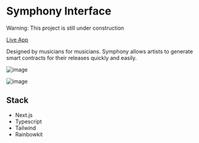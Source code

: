 # Symphony Interface
Warning: This project is still under construction

[Live App](https://symphony-interface.vercel.app/)

Designed by musicians for musicians. Symphony allows artists to generate smart contracts for their releases quickly and easily. 

![image](https://user-images.githubusercontent.com/85530348/193440524-fef54e55-63dd-4b7b-8daf-74835a01dd83.png)

![image](https://user-images.githubusercontent.com/85530348/193440543-14d0a1cc-cc28-4921-a33d-5e1f82f5aeff.png)

## Stack
- Next.js
- Typescript
- Tailwind
- Rainbowkit
